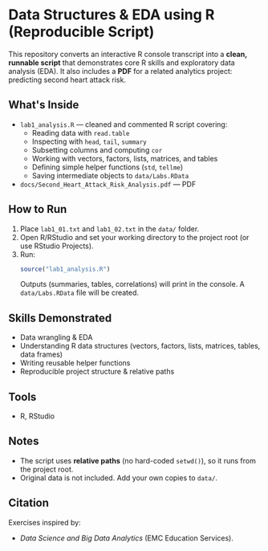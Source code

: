 # Data Structures & EDA using R (Reproducible Script)

This repository converts an interactive R console transcript into a **clean, runnable script** that demonstrates core R skills and exploratory data analysis (EDA).
It also includes a **PDF** for a related analytics project: predicting second heart attack risk.

## What's Inside
- `lab1_analysis.R` — cleaned and commented R script covering:
  - Reading data with `read.table`
  - Inspecting with `head`, `tail`, `summary`
  - Subsetting columns and computing `cor`
  - Working with vectors, factors, lists, matrices, and tables
  - Defining simple helper functions (`std`, `tellme`)
  - Saving intermediate objects to `data/Labs.RData`
- `docs/Second_Heart_Attack_Risk_Analysis.pdf` — PDF

## How to Run
1. Place `lab1_01.txt` and `lab1_02.txt` in the `data/` folder.
2. Open R/RStudio and set your working directory to the project root (or use RStudio Projects).
3. Run:
   ```r
   source("lab1_analysis.R")
   ```
   Outputs (summaries, tables, correlations) will print in the console. A `data/Labs.RData` file will be created.

## Skills Demonstrated
- Data wrangling & EDA
- Understanding R data structures (vectors, factors, lists, matrices, tables, data frames)
- Writing reusable helper functions
- Reproducible project structure & relative paths

## Tools
- R, RStudio

## Notes
- The script uses **relative paths** (no hard-coded `setwd()`), so it runs from the project root.
- Original data is not included. Add your own copies to `data/`.

## Citation
Exercises inspired by:
- *Data Science and Big Data Analytics* (EMC Education Services).
